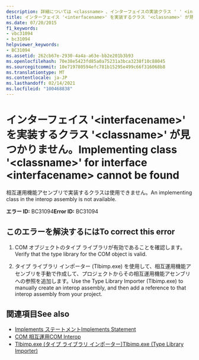 ```yaml
---
description: 詳細については <classname> 、インターフェイスの実装クラス ' ' <interfacename> が見つかりません
title: インターフェイス '<interfacename>' を実装するクラス '<classname>' が見つかりません。
ms.date: 07/20/2015
f1_keywords:
- vbc31094
- bc31094
helpviewer_keywords:
- BC31094
ms.assetid: 262cb67e-2930-4a4a-a63e-bb2e201b3b93
ms.openlocfilehash: 70e38e5423fd85a0a75231a3bca3238f10c88045
ms.sourcegitcommit: 10e719780594efc781b15295e499c66f316068b8
ms.translationtype: MT
ms.contentlocale: ja-JP
ms.lasthandoff: 02/14/2021
ms.locfileid: "100468838"
---
```

# <a name="implementing-class-classname-for-interface-interfacename-cannot-be-found"></a><span data-ttu-id="a4a99-103">インターフェイス '\<interfacename>' を実装するクラス '\<classname>' が見つかりません。</span><span class="sxs-lookup"><span data-stu-id="a4a99-103">Implementing class '\<classname>' for interface \<interfacename> cannot be found</span></span>

<span data-ttu-id="a4a99-104">相互運用機能アセンブリで実装するクラスは使用できません。</span><span class="sxs-lookup"><span data-stu-id="a4a99-104">An implementing class in the interop assembly is not available.</span></span>  
  
 <span data-ttu-id="a4a99-105">**エラー ID:** BC31094</span><span class="sxs-lookup"><span data-stu-id="a4a99-105">**Error ID:** BC31094</span></span>  
  
## <a name="to-correct-this-error"></a><span data-ttu-id="a4a99-106">このエラーを解決するには</span><span class="sxs-lookup"><span data-stu-id="a4a99-106">To correct this error</span></span>  
  
1. <span data-ttu-id="a4a99-107">COM オブジェクトのタイプ ライブラリが有効であることを確認します。</span><span class="sxs-lookup"><span data-stu-id="a4a99-107">Verify that the type library for the COM object is valid.</span></span>  
  
2. <span data-ttu-id="a4a99-108">タイプ ライブラリ インポーター (Tlbimp.exe) を使用して、相互運用機能アセンブリを手動で作成して、プロジェクトからその相互運用機能アセンブリへの参照を追加します。</span><span class="sxs-lookup"><span data-stu-id="a4a99-108">Use the Type Library Importer (Tlbimp.exe) to manually create an interop assembly, and then add a reference to that interop assembly from your project.</span></span>  
  
## <a name="see-also"></a><span data-ttu-id="a4a99-109">関連項目</span><span class="sxs-lookup"><span data-stu-id="a4a99-109">See also</span></span>

- [<span data-ttu-id="a4a99-110">Implements ステートメント</span><span class="sxs-lookup"><span data-stu-id="a4a99-110">Implements Statement</span></span>](../language-reference/statements/implements-statement.md)
- [<span data-ttu-id="a4a99-111">COM 相互運用</span><span class="sxs-lookup"><span data-stu-id="a4a99-111">COM Interop</span></span>](../programming-guide/com-interop/index.md)
- [<span data-ttu-id="a4a99-112">Tlbimp.exe (タイプ ライブラリ インポーター)</span><span class="sxs-lookup"><span data-stu-id="a4a99-112">Tlbimp.exe (Type Library Importer)</span></span>](../../framework/tools/tlbimp-exe-type-library-importer.md)
